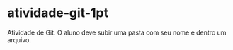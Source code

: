 # atividade-git-1pt
Atividade de Git. O aluno deve subir uma pasta com seu nome e dentro um arquivo. 
